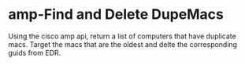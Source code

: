 # amp-Find and Delete DupeMacs
 Using the cisco amp api, return a list of computers that have duplicate macs. Target the macs that are the oldest and delte the corresponding guids from EDR.
